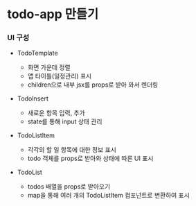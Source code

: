 # todo-app 만들기

### UI 구성

- TodoTemplate

  - 화면 가운데 정렬
  - 앱 타이틀(일정관리) 표시
  - children으로 내부 jsx를 props로 받아 와서 렌더링

- TodoInsert

  - 새로운 항목 입력, 추가
  - state를 통해 input 상태 관리

- TodoListItem

  - 각각의 할 일 항목에 대한 정보 표시
  - todo 객체를 props로 받아와 상태에 따른 UI 표시

- TodoList
  - todos 배열을 props로 받아오기
  - map을 통해 여러 개의 TodoListItem 컴포넌트로 변환하여 표시
